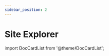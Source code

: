 ```yaml
---
sidebar_position: 2
---
```


# Site Explorer

import DocCardList from '@theme/DocCardList';

<DocCardList />

